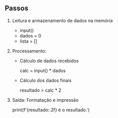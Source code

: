 ## Passos

1. Leitura e armazenamento de dados na memória

    - input()
    - dados = 0
    - lista = []

2. Processamento:

    - Cálculo de dados recebidos

        calc = input() * dados

    - Cálculo dos dados finais

        resultado = calc * 2

3. Saída: Formatação e impressão 

    print(f'{resultado:.2f} é o resultado.')
